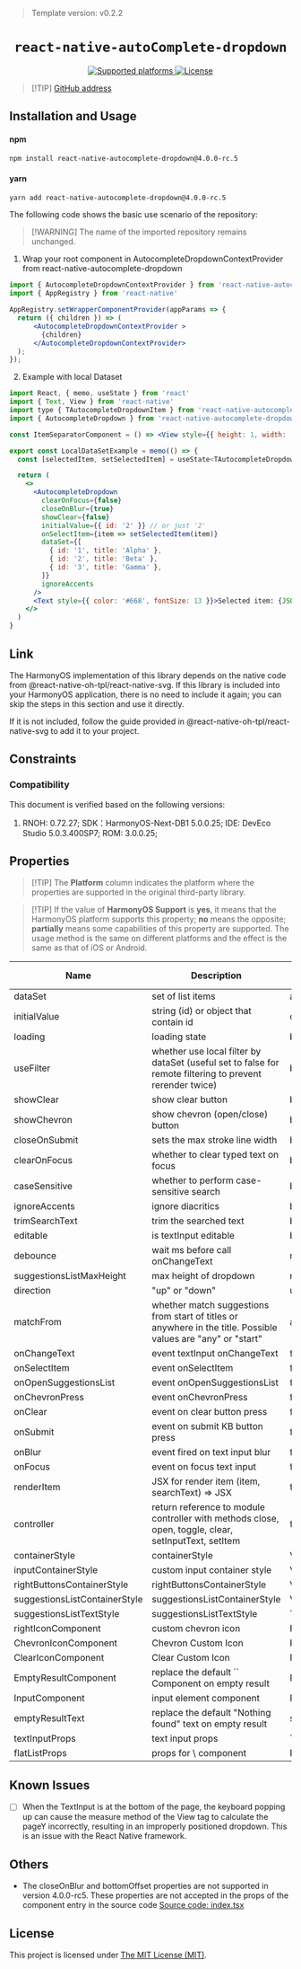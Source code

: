 > Template version: v0.2.2

<p align="center">
  <h1 align="center"> <code>react-native-autoComplete-dropdown</code> </h1>
</p>
<p align="center">
    <a href="https://github.com/onmotion/react-native-autocomplete-dropdown">
        <img src="https://img.shields.io/badge/platforms-android%20|%20ios%20|%20harmony%20-lightgrey.svg" alt="Supported platforms" />
    </a>
    <a href="https://github.com/onmotion/react-native-autocomplete-dropdown/blob/main/LICENSE">
        <img src="https://img.shields.io/badge/license-MIT-green.svg" alt="License" />
    </a>
</p>



> [!TIP] [GitHub address](https://github.com/onmotion/react-native-autocomplete-dropdown)

## Installation and Usage

<!-- tabs:start -->

####  npm

```bash
npm install react-native-autocomplete-dropdown@4.0.0-rc.5
```

#### yarn

```bash
yarn add react-native-autocomplete-dropdown@4.0.0-rc.5
```

<!-- tabs:end -->

The following code shows the basic use scenario of the repository:

>[!WARNING] The name of the imported repository remains unchanged.

1. Wrap your root component in AutocompleteDropdownContextProvider from react-native-autocomplete-dropdown

```jsx
import { AutocompleteDropdownContextProvider } from 'react-native-autocomplete-dropdown';
import { AppRegistry } from 'react-native'

AppRegistry.setWrapperComponentProvider(appParams => {
  return ({ children }) => (
      <AutocompleteDropdownContextProvider >
        {children}
      </AutocompleteDropdownContextProvider>
  );
});


```

2. Example with local Dataset

```jsx
import React, { memo, useState } from 'react'
import { Text, View } from 'react-native'
import type { TAutocompleteDropdownItem } from 'react-native-autocomplete-dropdown'
import { AutocompleteDropdown } from 'react-native-autocomplete-dropdown'

const ItemSeparatorComponent = () => <View style={{ height: 1, width: '100%', backgroundColor: '#d8e1e6' }} />

export const LocalDataSetExample = memo(() => {
  const [selectedItem, setSelectedItem] = useState<TAutocompleteDropdownItem | null>(null)

  return (
    <>
      <AutocompleteDropdown
        clearOnFocus={false}
        closeOnBlur={true}
        showClear={false}
        initialValue={{ id: '2' }} // or just '2'
        onSelectItem={item => setSelectedItem(item)}
        dataSet={[
          { id: '1', title: 'Alpha' },
          { id: '2', title: 'Beta' },
          { id: '3', title: 'Gamma' },
        ]}
        ignoreAccents
      />
      <Text style={{ color: '#668', fontSize: 13 }}>Selected item: {JSON.stringify(selectedItem)}</Text>
    </>
  )
}

```

## Link

The HarmonyOS implementation of this library depends on the native code from @react-native-oh-tpl/react-native-svg. If this library is included into your HarmonyOS application, there is no need to include it again; you can skip the steps in this section and use it directly. 

If it is not included, follow the guide provided in @react-native-oh-tpl/react-native-svg to add it to your project.

## Constraints

### Compatibility

This document is verified based on the following versions:

1. RNOH: 0.72.27; SDK：HarmonyOS-Next-DB1 5.0.0.25; IDE: DevEco Studio 5.0.3.400SP7; ROM: 3.0.0.25;

   
## Properties

> [!TIP] The **Platform** column indicates the platform where the properties are supported in the original third-party library.

> [!TIP] If the value of **HarmonyOS Support** is **yes**, it means that the HarmonyOS platform supports this property; **no** means the opposite; **partially** means some capabilities of this property are supported. The usage method is the same on different platforms and the effect is the same as that of iOS or Android.


| Name                          | Description                                                                                                   | Type                | Required | Platform    | HarmonyOS Support |
|-------------------------------|---------------------------------------------------------------------------------------------------------------|---------------------|----------|-------------|-------------------|
| dataSet                       | set of list items                                                                                             | array               | no       | iOS/Android | yes               |
| initialValue                  | string (id) or object that contain id                                                                         | object \| string    | no       | iOS/Android | yes               |
| loading                       | 	loading state                                                                                                | boolean             | no       | iOS/Android | yes               |
| useFilter                     | whether use local filter by dataSet (useful set to false for remote filtering to prevent rerender twice)      | boolean             | no       | iOS/Android | yes               |
| showClear                     | show clear button                                                                                             | boolean             | no       | iOS/Android | yes               |
| showChevron                   | show chevron (open/close) button                                                                              | boolean             | no       | iOS/Android | yes               |
| closeOnSubmit                 | sets the max stroke line width                                                                                | boolean             | no       | iOS/Android | yes               |
| clearOnFocus                  | whether to clear typed text on focus                                                                          | boolean             | no       | iOS/Android | yes               |
| caseSensitive                 | whether to perform case-sensitive search                                                                      | boolean             | no       | iOS/Android | yes               |
| ignoreAccents                 | ignore diacritics                                                                                             | boolean             | no       | iOS/Android | yes               |
| trimSearchText                | trim the searched text                                                                                        | boolean             | no       | iOS/Android | yes               |
| editable                      | is textInput editable                                                                                         | boolean             | no       | iOS/Android | yes               |
| debounce                      | wait ms before call onChangeText                                                                              | number              | no       | iOS/Android | yes               |
| suggestionsListMaxHeight      | max height of dropdown                                                                                        | number              | no       | iOS/Android | yes               |
| direction                     | "up" or "down"                                                                                                | up \| down          | no       | iOS/Android | yes               |
| matchFrom                     | whether match suggestions from start of titles or anywhere in the title. Possible values are "any" or "start" | any \| start        | no       | iOS/Android | yes               |
| onChangeText                  | event textInput onChangeText                                                                                  | function            | no       | iOS/Android | yes               |
| onSelectItem                  | event onSelectItem                                                                                            | function            | no       | iOS/Android | yes               |
| onOpenSuggestionsList         | event onOpenSuggestionsList                                                                                   | function            | no       | iOS/Android | yes               |
| onChevronPress                | event onChevronPress                                                                                          | function            | no       | iOS/Android | yes               |
| onClear                       | event on clear button press                                                                                   | function            | no       | iOS/Android | yes               |
| onSubmit                      | event on submit KB button press                                                                               | function            | no       | iOS/Android | yes               |
| onBlur                        | event fired on text input blur	                                                                               | function            | no       | iOS/Android | yes               |
| onFocus                       | event on focus text input                                                                                     | function            | no       | iOS/Android | yes               |
| renderItem                    | JSX for render item (item, searchText) => JSX                                                                 | function            | no       | iOS/Android | yes               |
| controller                    | return reference to module controller with methods close, open, toggle, clear, setInputText, setItem          | function            | no       | iOS/Android | yes               |
| containerStyle                | containerStyle                                                                                                | ViewStyle           | no       | iOS/Android | yes               |
| inputContainerStyle           | custom input container style                                                                                  | ViewStyle           | no       | iOS/Android | yes               |
| rightButtonsContainerStyle    | rightButtonsContainerStyle                                                                                    | ViewStyle           | no       | iOS/Android | yes               |
| suggestionsListContainerStyle | suggestionsListContainerStyle                                                                                 | ViewStyle           | no       | iOS/Android | yes               |
| suggestionsListTextStyle      | suggestionsListTextStyle                                                                                      | TextStyle           | no       | iOS/Android | yes               |
| rightIconComponent            | custom chevron icon                                                                                           | React.Component     | no       | iOS/Android | yes               |
| ChevronIconComponent          | Chevron Custom Icon                                                                                           | React.Component     | no       | iOS/Android | yes               |
| ClearIconComponent            | Clear Custom Icon                                                                                             | React.Component     | no       | iOS/Android | yes               |
| EmptyResultComponent          | replace the default `` Component on empty result                                                              | React.Component     | no       | iOS/Android | yes               |
| InputComponent                | input element component                                                                                       | React.ComponentType | no       | iOS/Android | yes               |
| emptyResultText               | replace the default "Nothing found" text on empty result                                                      | string              | no       | iOS/Android | yes               |
| textInputProps                | text input props                                                                                              | TextInputProps      | no       | iOS/Android | yes               |
| flatListProps                 | props for \ component                                                                                         | FlatListProps       | no       | iOS/Android | yes               |


## Known Issues

- [ ] When the TextInput is at the bottom of the page, the keyboard popping up can cause the measure method of the View tag to calculate the pageY incorrectly, resulting in an improperly positioned dropdown. This is an issue with the React Native framework.

## Others

- The closeOnBlur and bottomOffset properties are not supported in version 4.0.0-rc5. These properties are not accepted in the props of the component entry in the source code [Source code: index.tsx](https://github.com/onmotion/react-native-autocomplete-dropdown/blob/main/src/index.tsx#L59)

## License

This project is licensed under [The MIT License (MIT)](https://github.com/onmotion/react-native-autocomplete-dropdown/blob/main/LICENSE).
